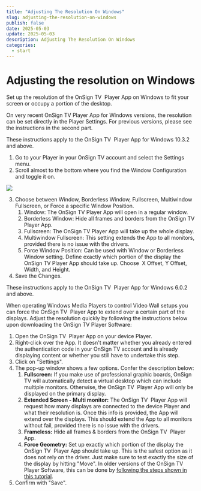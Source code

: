 ```yaml
---
title: "Adjusting The Resolution On Windows"
slug: adjusting-the-resolution-on-windows
publish: false
date: 2025-05-03
update: 2025-05-03
description: Adjusting The Resolution On Windows
categories:
  - start
---
```


Adjusting the resolution on Windows
===================================

Set up the resolution of the OnSign TV  Player App on Windows to fit your screen or occupy a portion of the desktop.

On very recent OnSign TV Player App for Windows versions, the resolution can be set directly in the Player Settings. For previous versions, please see the instructions in the second part.

These instructions apply to the OnSign TV  Player App for Windows 10.3.2 and above.

1. Go to your Player in your OnSign TV account and select the Settings menu.
2. Scroll almost to the bottom where you find the Window Configuration and toggle it on.

![](https://static.helpjuice.com/helpjuice_production/uploads/upload/image/23821/direct/1731674145431/adjusting-the-resolution-on-windows%201.png)

3. Choose between Window, Borderless Window, Fullscreen, Multiwindow Fullscreen, or Force a specific Window Position.
   1. Window: The OnSign TV Player App will open in a regular window.
   2. Borderless Window: Hide all frames and borders from the OnSign TV Player App.
   3. Fullscreen: The OnSign TV Player App will take up the whole display.
   4. Multiwindow Fullscreen: This setting extends the App to all monitors, provided there is no issue with the drivers.
   5. Force Window Position: Can be used with Window or Borderless Window setting. Define exactly which portion of the display the OnSign TV Player App should take up. Choose  X Offset, Y Offset, Width, and Height.
4. Save the Changes.

These instructions apply to the OnSign TV  Player App for Windows 6.0.2 and above.

When operating Windows Media Players to control Video Wall setups you can force the OnSign TV  Player App to extend over a certain part of the displays. Adjust the resolution quickly by following the instructions below upon downloading the OnSign TV Player Software:

1. Open the OnSign TV  Player App on your device Player.
2. Right-click over the App. It doesn't matter whether you already entered the authentication code in your OnSign TV account and is already displaying content or whether you still have to undertake this step.
3. Click on "Settings".
4. The pop-up window shows a few options. Confer the description below:
   1. **Fullscreen:** If you make use of professional graphic boards, OnSign TV will automatically detect a virtual desktop which can include multiple monitors. Otherwise, the OnSign TV  Player App will only be displayed on the primary display.
   2. **Extended Screen - Multi monitor:** The OnSign TV  Player App will request how many displays are connected to the device Player and what their resolution is. Once this info is provided, the App will extend over the displays. This should extend the App to all monitors without fail, provided there is no issue with the drivers.
   3. **Frameless:** Hide all frames & borders from the OnSign TV  Player App.
   4. **Force Geometry:** Set up exactly which portion of the display the OnSign TV  Player App should take up. This is the safest option as it does not rely on the driver. Just make sure to test exactly the size of the display by hitting "Move". In older versions of the OnSign TV Player Software, this can be done by [following the steps shown in this tutorial](/video-wall/setting-the-resolution-with-geometry).
5. Confirm with "Save".
